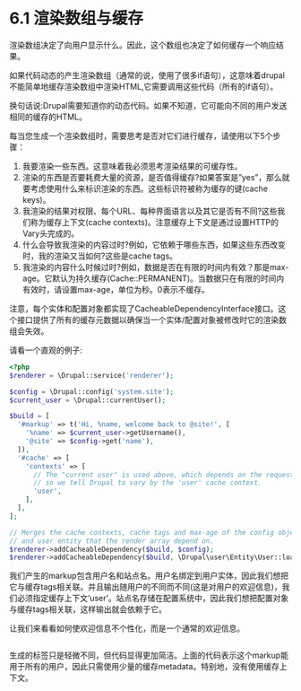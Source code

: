 # 6.1 渲染数组与缓存

渲染数组决定了向用户显示什么。因此，这个数组也决定了如何缓存一个响应结果。

如果代码动态的产生渲染数组（通常的说，使用了很多if语句），这意味着drupal不能简单地缓存渲染数组中渲染HTML,它需要调用这些代码（所有的if语句）。

换句话说:Drupal需要知道你的动态代码。如果不知道，它可能向不同的用户发送相同的缓存的HTML。

每当您生成一个渲染数组时，需要思考是否对它们进行缓存，请使用以下5个步骤：

1. 我要渲染一些东西。这意味着我必须思考渲染结果的可缓存性。
2. 渲染的东西是否要耗费大量的资源，是否值得缓存?如果答案是”yes”，那么就要考虑使用什么来标识渲染的东西。这些标识符被称为缓存的键\(cache keys\)。
3. 我渲染的结果对权限、每个URL、每种界面语言以及其它是否有不同?这些我们称为缓存上下文\(cache contexts\)。注意缓存上下文是通过设置HTTP的Vary头完成的。
4. 什么会导致我渲染的内容过时?例如，它依赖于哪些东西，如果这些东西改变时，我的渲染又当如何?这些是cache tags。
5. 我渲染的内容什么时候过时?例如，数据是否在有限的时间内有效？那是max-age。它默认为持久缓存\(Cache::PERMANENT\)。当数据只在有限的时间内有效时，请设置max-age，单位为秒。0表示不缓存。



注意，每个实体和配置对象都实现了CacheableDependencyInterface接口。这个接口提供了所有的缓存元数据以确保当一个实体/配置对象被修改时它的渲染数组会失效。

请看一个直观的例子:

```php
<?php
$renderer = \Drupal::service('renderer');

$config = \Drupal::config('system.site');
$current_user = \Drupal::currentUser();

$build = [
  '#markup' => t('Hi, %name, welcome back to @site!', [
    '%name' => $current_user->getUsername(), 
    '@site' => $config->get('name'), 
  ]),
  '#cache' => [
    'contexts' => [ 
      // The "current user" is used above, which depends on the request, 
      // so we tell Drupal to vary by the 'user' cache context.
      'user', 
    ],
  ], 
];

// Merges the cache contexts, cache tags and max-age of the config object 
// and user entity that the render array depend on.
$renderer->addCacheableDependency($build, $config);
$renderer->addCacheableDependency($build, \Drupal\user\Entity\User::load($current_user->id())); 
```

我们产生的markup包含用户名和站点名。用户名绑定到用户实体，因此我们想把它与缓存tags相关联。并且输出随用户的不同而不同\(这是对用户的欢迎信息\)，我们必须指定缓存上下文’user’。站点名存储在配置系统中，因此我们想把配置对象与缓存tags相关联，这样输出就会依赖于它。

让我们来看看如何使欢迎信息不个性化，而是一个通常的欢迎信息。

```

```

生成的标签只是轻微不同，但代码显得更加简洁。上面的代码表示这个markup能用于所有的用户，因此只需使用少量的缓存metadata。特别地，没有使用缓存上下文。





